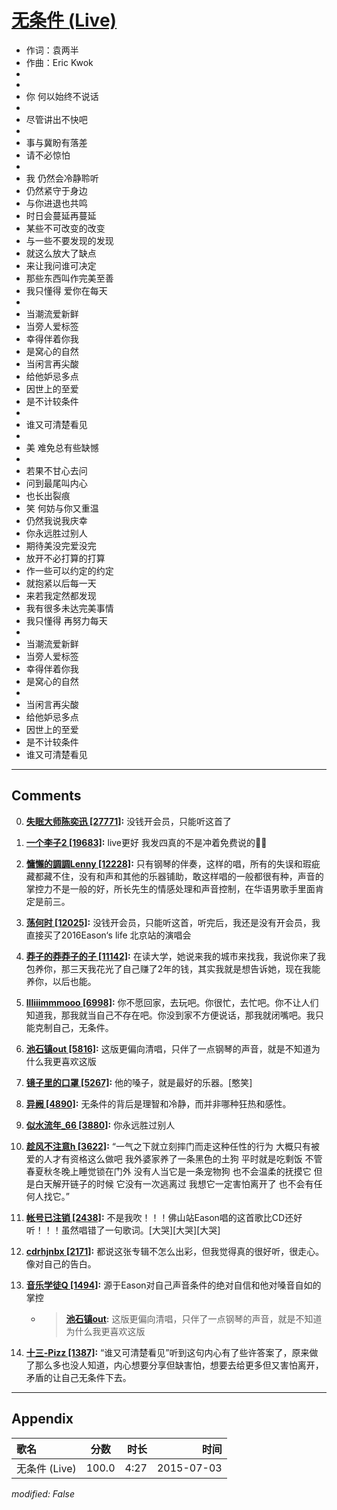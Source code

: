 # [无条件 (Live)](https://music.163.com/song?id=34509411)

* 作词：袁两半
* 作曲：Eric Kwok
*
*
* 你 何以始终不说话
* 
* 尽管讲出不快吧
* 
* 事与冀盼有落差
* 请不必惊怕
* 
* 我 仍然会冷静聆听
* 仍然紧守于身边
* 与你进退也共鸣
* 时日会蔓延再蔓延
* 某些不可改变的改变
* 与一些不要发现的发现
* 就这么放大了缺点
* 来让我问谁可决定
* 那些东西叫作完美至善
* 我只懂得 爱你在每天
* 
* 当潮流爱新鲜
* 当旁人爱标签
* 幸得伴着你我
* 是窝心的自然
* 当闲言再尖酸
* 给他妒忌多点
* 因世上的至爱
* 是不计较条件
* 
* 谁又可清楚看见
* 
* 美 难免总有些缺憾
* 
* 若果不甘心去问
* 问到最尾叫内心
* 也长出裂痕
* 笑 何妨与你又重温
* 仍然我说我庆幸
* 你永远胜过别人
* 期待美没完爱没完
* 放开不必打算的打算
* 作一些可以约定的约定
* 就抱紧以后每一天
* 来若我定然都发现
* 我有很多未达完美事情
* 我只懂得 再努力每天
* 
* 当潮流爱新鲜
* 当旁人爱标签
* 幸得伴着你我
* 是窝心的自然
* 
* 当闲言再尖酸
* 给他妒忌多点
* 因世上的至爱
* 是不计较条件
* 谁又可清楚看见


---

## Comments
0. **[失眠大师陈奕迅 \[27771\]](https://music.163.com/#/user/home?id=44933721):** 没钱开会员，只能听这首了

1. **[一个李子2 \[19683\]](https://music.163.com/#/user/home?id=62319763):** live更好 我发四真的不是冲着免费说的✋🏼

2. **[慵懶的調調Lenny \[12228\]](https://music.163.com/#/user/home?id=36741125):** 只有钢琴的伴奏，这样的唱，所有的失误和瑕疵藏都藏不住，没有和声和其他的乐器铺助，敢这样唱的一般都很有种，声音的掌控力不是一般的好，所长先生的情感处理和声音控制，在华语男歌手里面肯定是前三。

3. **[荡何时 \[12025\]](https://music.163.com/#/user/home?id=129398904):** 没钱开会员，只能听这首，听完后，我还是没有开会员，我直接买了2016Eason‘s life 北京站的演唱会

4. **[莽子的莽莽子的子 \[11142\]](https://music.163.com/#/user/home?id=97993976):** 在读大学，她说来我的城市来找我，我说你来了我包养你，那三天我花光了自己赚了2年的钱，其实我就是想告诉她，现在我能养你，以后也能。

5. **[llliiimmmooo \[6998\]](https://music.163.com/#/user/home?id=46874575):** 你不愿回家，去玩吧。你很忙，去忙吧。你不让人们知道我，那我就当自己不存在吧。你没到家不方便说话，那我就闭嘴吧。我只能克制自己，无条件。

6. **[池石镇out \[5816\]](https://music.163.com/#/user/home?id=59872009):** 这版更偏向清唱，只伴了一点钢琴的声音，就是不知道为什么我更喜欢这版

7. **[镜子里的口罩 \[5267\]](https://music.163.com/#/user/home?id=17690120):** 他的嗓子，就是最好的乐器。[憨笑]

8. **[异阙 \[4890\]](https://music.163.com/#/user/home?id=119382738):** 无条件的背后是理智和冷静，而并非哪种狂热和感性。

9. **[似水流年_66 \[3880\]](https://music.163.com/#/user/home?id=252347616):** 你永远胜过别人

10. **[趁风不注意h \[3622\]](https://music.163.com/#/user/home?id=570408090):** “一气之下就立刻摔门而走这种任性的行为 大概只有被爱的人才有资格这么做吧 我外婆家养了一条黑色的土狗 平时就是吃剩饭 不管春夏秋冬晚上睡觉锁在门外 没有人当它是一条宠物狗 也不会温柔的抚摸它 但是白天解开链子的时候 它没有一次逃离过 我想它一定害怕离开了 也不会有任何人找它。”

11. **[帐号已注销 \[2438\]](https://music.163.com/#/user/home?id=133502511):** 不是我吹！！！佛山站Eason唱的这首歌比CD还好听！！！虽然唱错了一句歌词。[大哭][大哭][大哭]

12. **[cdrhjnbx \[2171\]](https://music.163.com/#/user/home?id=70645337):** 都说这张专辑不怎么出彩，但我觉得真的很好听，很走心。像对自己的告白。

13. **[音乐学徒Q \[1494\]](https://music.163.com/#/user/home?id=84568802):** 源于Eason对自己声音条件的绝对自信和他对嗓音自如的掌控
	* > **[池石镇out](https://music.163.com/#/user/home?id=59872009):** 这版更偏向清唱，只伴了一点钢琴的声音，就是不知道为什么我更喜欢这版

14. **[十三-Pizz \[1387\]](https://music.163.com/#/user/home?id=137061978):** “谁又可清楚看见”听到这句内心有了些许答案了，原来做了那么多也没人知道，内心想要分享但缺害怕，想要去给更多但又害怕离开，矛盾的让自己无条件下去。



---

## Appendix

|歌名|分数|时长|时间|
|:---|:---:|---:|---:|
|无条件 (Live)|100.0|4:27|2015-07-03

*modified: False*